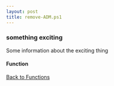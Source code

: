 ```yaml
---
layout: post
title: remove-ADM.ps1
---
```


### something exciting

Some information about the exciting thing

#### Function

<script async src="https://gist-it.appspot.com/github.com/BanterBoy/scripts-blog/blob/master/PowerShell/functions/remove-ADM.ps1" crossorigin="anonymous"></script>

<a href="/menu/_pages/functions.html">Back to Functions</a>

